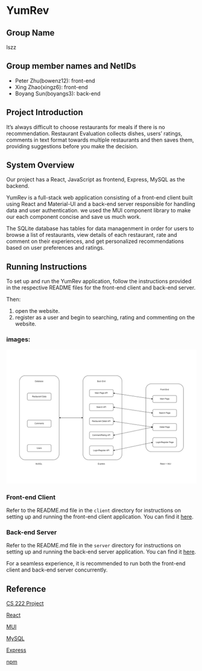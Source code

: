 # YumRev

## Group Name

lszz

## Group member names and NetIDs

* Peter Zhu(bowenz12): front-end
* Xing Zhao(xingz6): front-end
* Boyang Sun(boyangs3): back-end

## Project Introduction

It’s always difficult to choose restaurants for meals if there is no recommendation. Restaurant Evaluation collects dishes, users’ ratings, comments in text format towards multiple restaurants and then saves them, providing suggestions before you make the decision.

## System Overview
Our project has a React, JavaScript as frontend, Express, MySQL as the backend.


YumRev is a full-stack web application consisting of a front-end client built using React and Material-UI and a back-end server responsible for handling data and user authentication. we used the MUI component library to make our each component concise and save us much work. 

The SQLite database has tables for data managenment in order for users to browse a list of restaurants, view details of each restaurant, rate and comment on their experiences, and get personalized recommendations based on user preferences and ratings.

## Running Instructions

To set up and run the YumRev application, follow the instructions provided in the respective README files for the front-end client and back-end server.

Then:

1. open the website.
2. register as a user and begin to searching, rating and commenting on the website.


### images:
![image](pictures/cs222_final_pres.drawio.png)

### Front-end Client

Refer to the README.md file in the `client` directory for instructions on setting up and running the front-end client application. You can find it [here](./client/README.md).

### Back-end Server

Refer to the README.md file in the `server` directory for instructions on setting up and running the back-end server application. You can find it [here](./backend/README.md).

For a seamless experience, it is recommended to run both the front-end client and back-end server concurrently.

## Reference

[CS 222 Project](https://courses.grainger.illinois.edu/CS222/sp2023/)

[React](https://react.dev/)

[MUI](https://mui.com/)

[MySQL](https://www.mysql.com/)

[Express](https://expressjs.com/)

[npm](https://www.npmjs.com/)

